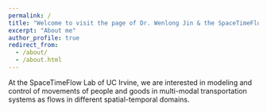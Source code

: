 ```yaml
---
permalink: /
title: "Welcome to visit the page of Dr. Wenlong Jin & the SpaceTimeFlow Lab @ UC Irvine"
excerpt: "About me"
author_profile: true
redirect_from: 
  - /about/
  - /about.html
---
```


At the SpaceTimeFlow Lab of UC Irvine, we are interested in modeling and control of movements of people and goods in multi-modal transportation systems as flows in different spatial-temporal domains.




